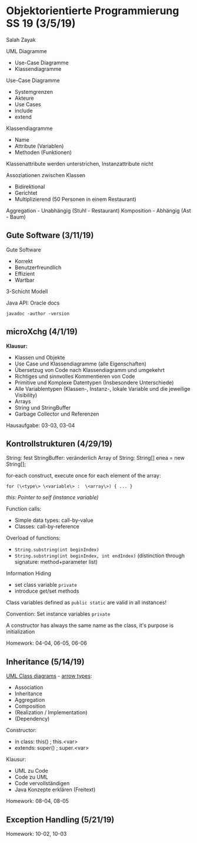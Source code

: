 
# Objektorientierte Programmierung SS 19 (3/5/19)

Salah Zayak

UML Diagramme
 - Use-Case Diagramme
 - Klassendiagramme
 
 Use-Case Diagramme
 - Systemgrenzen
 - Akteure
 - Use Cases
 - include
 - extend
 
 Klassendiagramme
 - Name
 - Attribute (Variablen)
 - Methoden (Funktionen)

Klassenattribute werden unterstrichen, Instanzattribute nicht

Assoziationen zwischen Klassen
- Bidirektional
- Gerichtet
- Multiplizierend (50 Personen in einem Restaurant)

Aggregation - Unabhängig (Stuhl - Restaurant)
Komposition - Abhängig (Ast - Baum)

## Gute Software (3/11/19)
 
 Gute Software
 - Korrekt
 - Benutzerfreundlich
 - Effizient
 - Wartbar
 
 3-Schicht Modell 

Java API: Oracle docs

    javadoc -author -version
    

## microXchg (4/1/19)

  **Klausur:**
- Klassen und Objekte  
- Use Case und Klassendiagramme (alle Eigenschaften)  
- Übersetzug von Code nach Klassendiagramm und umgekehrt  
- Richtiges und sinnvolles Kommentieren von Code  
- Primitive und Komplexe Datentypen (Insbesondere Unterschiede)  
- Alle Variablentypen (Klassen-, Instanz-, lokale Variable und die jeweilige Visibility)  
- Arrays  
- String und StringBuffer  
- Garbage Collector und Referenzen

Hausaufgabe: 03-03, 03-04

## Kontrollstrukturen (4/29/19)

String: fest
StringBuffer: veränderlich
Array of String: String[] enea = new String[];

for-each construct, execute once for each element of the array:

    for (\<type\> \<variable\> :  \<array\>) { ... }

*this: Pointer to self (instance variable)*

Function calls:
- Simple data types: call-by-value
- Classes: call-by-reference

Overload of functions:
- `String.substring(int beginIndex)`
- `String.substring(int beginIndex, int endIndex)`
(distinction through signature: method+parameter list)

Information Hiding
- set class variable `private`
- introduce get/set methods

Class variables defined as `public static` are valid in all instances!

Convention: Set instance variables `private`

A constructor has always the same name as the class, it's purpose is initialization

Homework: 04-04, 06-05, 06-06

## Inheritance (5/14/19)

[UML Class diagrams](https://www.codingame.com/playgrounds/503/design-patterns/uml-basics) - [arrow types](https://en.wikipedia.org/wiki/Class_diagram#/media/File:Uml_class_relation_arrows_en.svg.png):
- Association
- Inheritance
- Aggregation
- Composition
- (Realization / Implementation)
- (Dependency)

Constructor:
- in class: this() ; this.\<var\>
- extends: super() ; super.\<var\>

Klausur:
- UML zu Code
- Code zu UML
- Code vervollständigen
- Java Konzepte erklären (Freitext)

Homework: 08-04, 08-05

## Exception Handling (5/21/19)

Homework: 10-02, 10-03




<!--stackedit_data:
eyJoaXN0b3J5IjpbLTExNjM1NDMxODUsLTEwNDE1MTc2NTEsMT
AwNjkyMDY3NCwtMTI0NDAwMzQyOSw2NTc1MzE2NDUsMTc0NDcy
MTgyNiwtOTYxNzkwOTUxLC0yMzkwNTk3NDEsNzMwOTk4MTE2XX
0=
-->